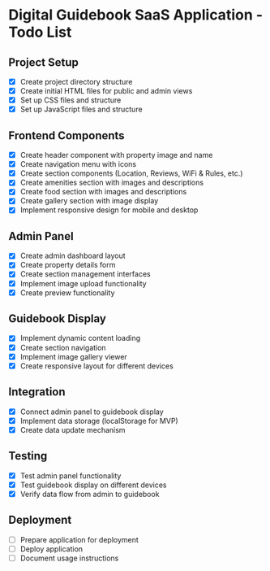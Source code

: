 # Digital Guidebook SaaS Application - Todo List

## Project Setup
- [x] Create project directory structure
- [x] Create initial HTML files for public and admin views
- [x] Set up CSS files and structure
- [x] Set up JavaScript files and structure

## Frontend Components
- [x] Create header component with property image and name
- [x] Create navigation menu with icons
- [x] Create section components (Location, Reviews, WiFi & Rules, etc.)
- [x] Create amenities section with images and descriptions
- [x] Create food section with images and descriptions
- [x] Create gallery section with image display
- [x] Implement responsive design for mobile and desktop

## Admin Panel
- [x] Create admin dashboard layout
- [x] Create property details form
- [x] Create section management interfaces
- [x] Implement image upload functionality
- [x] Create preview functionality

## Guidebook Display
- [x] Implement dynamic content loading
- [x] Create section navigation
- [x] Implement image gallery viewer
- [x] Create responsive layout for different devices

## Integration
- [x] Connect admin panel to guidebook display
- [x] Implement data storage (localStorage for MVP)
- [x] Create data update mechanism

## Testing
- [x] Test admin panel functionality
- [x] Test guidebook display on different devices
- [x] Verify data flow from admin to guidebook

## Deployment
- [ ] Prepare application for deployment
- [ ] Deploy application
- [ ] Document usage instructions
